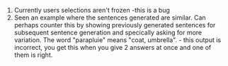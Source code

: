 1. Currently users selections aren't frozen -this is a bug
2. Seen an example where the sentences generated are similar. Can perhaps counter this by showing previously generated sentences for subsequent sentence generation and specically asking for more variation.
The word "parapluie" means "coat, umbrella". - this output is incorrect, you get this when you give 2 answers at once and one of them is right.

